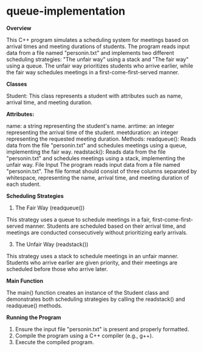 # queue-implementation

**Overview**

This C++ program simulates a scheduling system for meetings based on arrival times and meeting durations of students. The program reads input data from a file named "personin.txt" and implements two different scheduling strategies: "The unfair way" using a stack and "The fair way" using a queue. The unfair way prioritizes students who arrive earlier, while the fair way schedules meetings in a first-come-first-served manner.

**Classes**

Student: This class represents a student with attributes such as name, arrival time, and meeting duration.

**Attributes:**

name: a string representing the student's name.
arrtime: an integer representing the arrival time of the student.
meetduration: an integer representing the requested meeting duration.
Methods:
readqueue(): Reads data from the file "personin.txt" and schedules meetings using a queue, implementing the fair way.
readstack(): Reads data from the file "personin.txt" and schedules meetings using a stack, implementing the unfair way.
File Input
The program reads input data from a file named "personin.txt". The file format should consist of three columns separated by whitespace, representing the name, arrival time, and meeting duration of each student.

**Scheduling Strategies**

1.  The Fair Way (readqueue())

This strategy uses a queue to schedule meetings in a fair, first-come-first-served manner. Students are scheduled based on their arrival time, and meetings are conducted consecutively without prioritizing early arrivals.

3.  The Unfair Way (readstack())

This strategy uses a stack to schedule meetings in an unfair manner. Students who arrive earlier are given priority, and their meetings are scheduled before those who arrive later.

**Main Function**

The main() function creates an instance of the Student class and demonstrates both scheduling strategies by calling the readstack() and readqueue() methods.

**Running the Program**

1.  Ensure the input file "personin.txt" is present and properly formatted.
2.  Compile the program using a C++ compiler (e.g., g++).
3.  Execute the compiled program.
